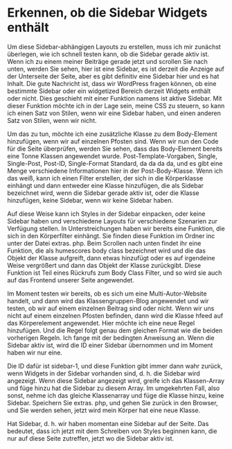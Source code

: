 # Erkennen, ob die Sidebar Widgets enthält

Um diese Sidebar-abhängigen Layouts zu erstellen, muss ich mir zunächst überlegen, wie ich schnell testen kann, ob die Sidebar gerade aktiv ist. Wenn ich zu einem meiner Beiträge gerade jetzt und scrollen Sie nach unten, werden Sie sehen, hier ist eine Sidebar, es ist derzeit die Anzeige auf der Unterseite der Seite, aber es gibt definitiv eine Sidebar hier und es hat Inhalt. Die gute Nachricht ist, dass wir WordPress fragen können, ob eine bestimmte Sidebar oder ein widgetized Bereich derzeit Widgets enthält oder nicht. Dies geschieht mit einer Funktion namens ist aktive Sidebar. Mit dieser Funktion möchte ich in der Lage sein, meine CSS zu steuern, so kann ich einen Satz von Stilen, wenn wir eine Sidebar haben, und einen anderen Satz von Stilen, wenn wir nicht.

Um das zu tun, möchte ich eine zusätzliche Klasse zu dem Body-Element hinzufügen, wenn wir auf einzelnen Pfosten sind. Wenn wir nun den Code für die Seite überprüfen, werden Sie sehen, dass das Body-Element bereits eine Tonne Klassen angewendet wurde. Post-Template-Vorgaben, Single, Single-Post, Post-ID, Single-Format Standard, da da da da, und es gibt eine Menge verschiedene Informationen hier in der Post-Body-Klasse. Wenn ich das weiß, kann ich einen Filter erstellen, der sich in die Körperklasse einhängt und dann entweder eine Klasse hinzufügen, die als Sidebar bezeichnet wird, wenn die Sidebar gerade aktiv ist, oder die Klasse hinzufügen, keine Sidebar, wenn wir keine Sidebar haben.

Auf diese Weise kann ich Styles in der Sidebar einpacken, oder keine Sidebar haben und verschiedene Layouts für verschiedene Szenarien zur Verfügung stellen. In Unterstreichungen haben wir bereits eine Funktion, die sich in den Körperfilter einhängt. Sie finden diese Funktion im Ordner inc unter der Datei extras. php. Beim Scrollen nach unten findet ihr eine Funktion, die als humescores body class bezeichnet wird und die das Objekt der Klasse aufgreift, dann etwas hinzufügt oder es auf irgendeine Weise vergrößert und dann das Objekt der Klasse zurückgibt. Diese Funktion ist Teil eines Rückrufs zum Body Class Filter, und so wird sie auch auf das Frontend unserer Seite angewendet.

Im Moment testen wir bereits, ob es sich um eine Multi-Autor-Website handelt, und dann wird das Klassengruppen-Blog angewendet und wir testen, ob wir auf einem einzelnen Beitrag sind oder nicht. Wenn wir uns nicht auf einem einzelnen Pfosten befinden, dann wird die Klasse hfeed auf das Körperelement angewendet. Hier möchte ich eine neue Regel hinzufügen. Und die Regel folgt genau dem gleichen Format wie die beiden vorherigen Regeln. Ich fange mit der bedingten Anweisung an. Wenn die Sidebar aktiv ist, wird die ID einer Sidebar übernommen und im Moment haben wir nur eine.

Die ID dafür ist sidebar-1, und diese Funktion gibt immer dann wahr zurück, wenn Widgets in der Sidebar vorhanden sind, d. h. die Sidebar wird angezeigt. Wenn diese Sidebar angezeigt wird, greife ich das Klassen-Array und füge hinzu hat die Sidebar zu diesem Array. Im umgekehrten Fall, also sonst, nehme ich das gleiche Klassenarray und füge die Klasse hinzu, keine Sidebar. Speichern Sie extras. php, und gehen Sie zurück in den Browser, und Sie werden sehen, jetzt wird mein Körper hat eine neue Klasse.

Hat Sidebar, d. h. wir haben momentan eine Sidebar auf der Seite. Das bedeutet, dass ich jetzt mit dem Schreiben von Styles beginnen kann, die nur auf diese Seite zutreffen, jetzt wo die Sidebar aktiv ist.
